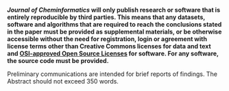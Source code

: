 **_Journal of Cheminformatics_ will only publish research or software that is entirely reproducible by third parties.
This means that any datasets, software and algorithms that are required to reach the conclusions stated in the paper
must be provided as supplemental materials, or be otherwise accessible without the need for registration, login or
agreement with license terms other than Creative Commons licenses for data and text and
[OSI-approved Open Source Licenses](http://opensource.org/licenses/alphabetical)
for software. For any software, the source code must be provided.**

Preliminary communications are intended for brief reports of findings. The Abstract should not exceed 350 words.
